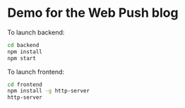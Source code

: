 # Demo for the Web Push blog

To launch backend:

```sh
cd backend
npm install
npm start
```

To launch frontend:

```sh
cd frontend
npm install -g http-server
http-server
```

